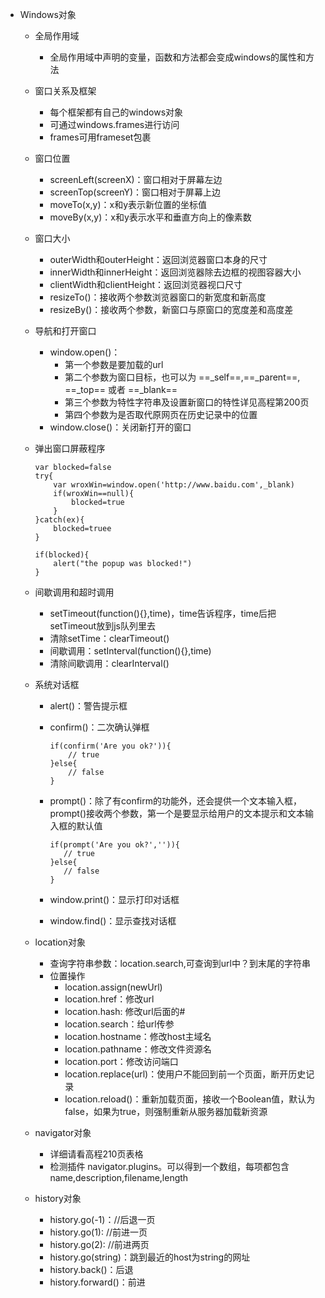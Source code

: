 - Windows对象
    - 全局作用域
        - 全局作用域中声明的变量，函数和方法都会变成windows的属性和方法
    - 窗口关系及框架
        - 每个框架都有自己的windows对象
        - 可通过windows.frames进行访问
        - frames可用frameset包裹
    - 窗口位置
        - screenLeft(screenX)：窗口相对于屏幕左边
        - screenTop(screenY)：窗口相对于屏幕上边
        - moveTo(x,y)：x和y表示新位置的坐标值
        - moveBy(x,y)：x和y表示水平和垂直方向上的像素数
    - 窗口大小
        - outerWidth和outerHeight：返回浏览器窗口本身的尺寸
        - innerWidth和innerHeight：返回浏览器除去边框的视图容器大小
        - clientWidth和clientHeight：返回浏览器视口尺寸
        - resizeTo()：接收两个参数浏览器窗口的新宽度和新高度
        - resizeBy()：接收两个参数，新窗口与原窗口的宽度差和高度差
    - 导航和打开窗口
        - window.open()：
            - 第一个参数是要加载的url
            - 第二个参数为窗口目标，也可以为 ==_self==,==_parent==, ==_top== 或者 ==_blank==
            - 第三个参数为特性字符串及设置新窗口的特性详见高程第200页
            - 第四个参数为是否取代原网页在历史记录中的位置
        - window.close()：关闭新打开的窗口
    - 弹出窗口屏蔽程序
        ```
        var blocked=false
        try{
            var wroxWin=window.open('http://www.baidu.com',_blank)
            if(wroxWin==null){
                blocked=true
            }
        }catch(ex){
            blocked=truee
        }
        
        if(blocked){
            alert("the popup was blocked!")
        }
        ```
     - 间歇调用和超时调用
        - setTimeout(function(){},time)，time告诉程序，time后把setTimeout放到js队列里去
        - 清除setTime：clearTimeout()  
        - 间歇调用：setInterval(function(){},time)
        - 清除间歇调用：clearInterval()
    - 系统对话框
        - alert()：警告提示框
        - confirm()：二次确认弹框
            ```
            if(confirm('Are you ok?')){
                // true
            }else{
                // false
            }
            ```
        - prompt()：除了有confirm的功能外，还会提供一个文本输入框，prompt()接收两个参数，第一个是要显示给用户的文本提示和文本输入框的默认值
             ```
            if(prompt('Are you ok?','')){
                // true
            }else{
                // false
            }
            ```
            
        - window.print()：显示打印对话框
        - window.find()：显示查找对话框
    
    - location对象
        - 查询字符串参数：location.search,可查询到url中？到末尾的字符串
        - 位置操作
            - location.assign(newUrl)
            - location.href：修改url
            - location.hash: 修改url后面的#
            - location.search：给url传参
            - location.hostname：修改host主域名
            - location.pathname：修改文件资源名
            - location.port：修改访问端口
            - location.replace(url)：使用户不能回到前一个页面，断开历史记录
            - location.reload()：重新加载页面，接收一个Boolean值，默认为false，如果为true，则强制重新从服务器加载新资源
    
    - navigator对象
        - 详细请看高程210页表格
        - 检测插件
            navigator.plugins。可以得到一个数组，每项都包含name,description,filename,length
    - history对象
        - history.go(-1)：//后退一页
        - history.go(1): //前进一页
        - history.go(2): //前进两页
        - history.go(string)：跳到最近的host为string的网址
        - history.back()：后退
        - history.forward()：前进
        
